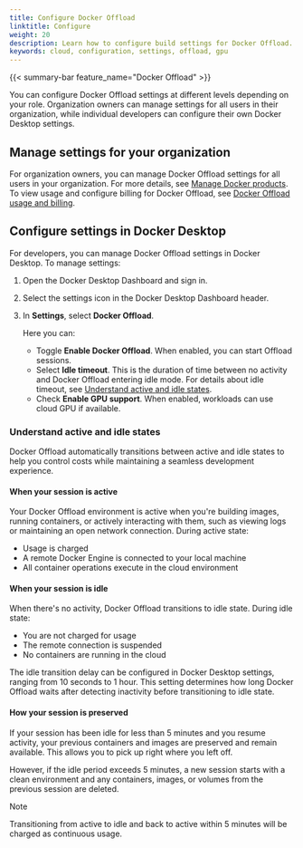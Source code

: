```yaml
---
title: Configure Docker Offload
linktitle: Configure
weight: 20
description: Learn how to configure build settings for Docker Offload.
keywords: cloud, configuration, settings, offload, gpu
---
```


{{< summary-bar feature_name="Docker Offload" >}}

You can configure Docker Offload settings at different levels depending on your role. Organization owners can manage
settings for all users in their organization, while individual developers can configure their own Docker Desktop
settings.

## Manage settings for your organization

For organization owners, you can manage Docker Offload settings for all users in your organization. For more details,
see [Manage Docker products](../admin/organization/manage-products.md). To view usage and configure billing for Docker
Offload, see [Docker Offload usage and billing](/offload/usage/).

## Configure settings in Docker Desktop

For developers, you can manage Docker Offload settings in Docker Desktop. To manage settings:

1. Open the Docker Desktop Dashboard and sign in.
2. Select the settings icon in the Docker Desktop Dashboard header.
3. In **Settings**, select **Docker Offload**.

   Here you can:

   - Toggle **Enable Docker Offload**. When enabled, you can start Offload sessions.
   - Select **Idle timeout**. This is the duration of time between no activity and Docker Offload entering idle mode.
     For details about idle timeout, see [Understand active and idle states](#understand-active-and-idle-states).
   - Check **Enable GPU support**. When enabled, workloads can use cloud GPU if available.

### Understand active and idle states

Docker Offload automatically transitions between active and idle states to help
you control costs while maintaining a seamless development experience.

#### When your session is active

Your Docker Offload environment is active when you're building images, running
containers, or actively interacting with them, such as viewing logs or
maintaining an open network connection. During active state:

- Usage is charged
- A remote Docker Engine is connected to your local machine
- All container operations execute in the cloud environment

#### When your session is idle

When there's no activity, Docker Offload transitions to idle state. During idle
state:

- You are not charged for usage
- The remote connection is suspended
- No containers are running in the cloud

The idle transition delay can be configured in Docker Desktop settings, ranging
from 10 seconds to 1 hour. This setting determines how long Docker Offload
waits after detecting inactivity before transitioning to idle state.

#### How your session is preserved

If your session has been idle for less than 5 minutes and you resume activity,
your previous containers and images are preserved and remain available. This
allows you to pick up right where you left off.

However, if the idle period exceeds 5 minutes, a new session starts with a
clean environment and any containers, images, or volumes from the previous
session are deleted.

> [!NOTE]
>
> Transitioning from active to idle and back to active within 5 minutes will be
> charged as continuous usage.